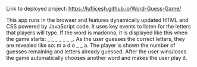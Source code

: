 Link to deployed project: https://luflicesh.github.io/Word-Guess-Game/

This app runs in the browser and features dynamically updated HTML and CSS powered by JavaScript code. It uses key events to listen for the letters that players will type. If the word is madonna, it is displayed like this when the game starts: _ _ _ _ _ _ _. As the user guesses the correct letters, they are revealed like so: m a d o _  _ a. The player is shown the number of guesses remaining and letters already guessed. After the user wins/loses the game automatically chooses another word and makes the user play it.
